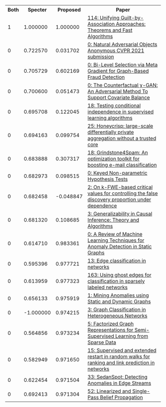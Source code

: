 <html><table><tr>
<th>Both</th>
<th>Specter</th>
<th>Proposed</th>
<th>Paper</th>
</tr>
<tr>
<td>1</td>
<td>1.000000</td>
<td>1.000000</td>
<td><a href="https://www.semanticscholar.org/paper/cc507e7bfd39c2cd4f99254728d2e75f62d35ab7">114: Unifying Guilt-by-Association Approaches: Theorems and Fast Algorithms</a></td>
</tr>
<tr>
<td>0</td>
<td>0.722570</td>
<td>0.031702</td>
<td><a href="https://www.semanticscholar.org/paper/a750e5d87229e03ca3c52540b0bf6eb4bf06a01a">0: Natural Adversarial Objects Anonymous CVPR 2021 submission</a></td>
</tr>
<tr>
<td>0</td>
<td>0.705729</td>
<td>0.602169</td>
<td><a href="https://www.semanticscholar.org/paper/75876006c7b54626677c62896f79ced54af40c6d">0: Bi-Level Selection via Meta Gradient for Graph-Based Fraud Detection</a></td>
</tr>
<tr>
<td>0</td>
<td>0.700600</td>
<td>0.051473</td>
<td><a href="https://www.semanticscholar.org/paper/6c455f3e74cbf9381444d29f83e203a49348e941">0: The Counterfactual χ-GAN: An Adversarial Method To Support Covariate Balance</a></td>
</tr>
<tr>
<td>0</td>
<td>0.695708</td>
<td>0.122045</td>
<td><a href="https://www.semanticscholar.org/paper/352df7a01523a138693874a141ac9051c1349231">18: Testing conditional independence in supervised learning algorithms</a></td>
</tr>
<tr>
<td>0</td>
<td>0.694163</td>
<td>0.099754</td>
<td><a href="https://www.semanticscholar.org/paper/650de714b28fca56b5f46d73c1aa266d1dd58c9d">25: Honeycrisp: large-scale differentially private aggregation without a trusted core</a></td>
</tr>
<tr>
<td>0</td>
<td>0.683888</td>
<td>0.307317</td>
<td><a href="https://www.semanticscholar.org/paper/bc5a612f06069f7d61cb201cfab97bbeef9f397f">18: Grindstone4Spam: An optimization toolkit for boosting e-mail classification</a></td>
</tr>
<tr>
<td>0</td>
<td>0.682973</td>
<td>0.098515</td>
<td><a href="https://www.semanticscholar.org/paper/e67a077c010258a8de8fd3eaf7b02fe57726986d">0: Keyed Non-parametric Hypothesis Tests</a></td>
</tr>
<tr>
<td>0</td>
<td>0.682458</td>
<td>-0.048847</td>
<td><a href="https://www.semanticscholar.org/paper/3204c14d872728a6b9cd63f006c9e78e6475d8a7">2: On k-FWE-based critical values for controlling the false discovery proportion under dependence</a></td>
</tr>
<tr>
<td>0</td>
<td>0.681320</td>
<td>0.108685</td>
<td><a href="https://www.semanticscholar.org/paper/0025512b9eba7ce14d3546d83073741b43a9aed7">3: Generalizability in Causal Inference: Theory and Algorithms</a></td>
</tr>
<tr>
<td>0</td>
<td>0.614710</td>
<td>0.983361</td>
<td><a href="https://www.semanticscholar.org/paper/e95265e6bc16f7002ce0d57353175ac19394370f">0: A Review of Machine Learning Techniques for Anomaly Detection in Static Graphs</a></td>
</tr>
<tr>
<td>0</td>
<td>0.595396</td>
<td>0.977721</td>
<td><a href="https://www.semanticscholar.org/paper/c7219cb4e924e5b3e72dd9a109dd48cee0a4df9c">13: Edge classification in networks</a></td>
</tr>
<tr>
<td>0</td>
<td>0.613959</td>
<td>0.977323</td>
<td><a href="https://www.semanticscholar.org/paper/97794af5e81cefa66267106b696f140b2c182379">163: Using ghost edges for classification in sparsely labeled networks</a></td>
</tr>
<tr>
<td>0</td>
<td>0.656133</td>
<td>0.975919</td>
<td><a href="https://www.semanticscholar.org/paper/221146681c7c8b469d0bda9848b9884acf7b5391">1: Mining Anomalies using Static and Dynamic Graphs</a></td>
</tr>
<tr>
<td>0</td>
<td>-1.000000</td>
<td>0.974215</td>
<td><a href="https://www.semanticscholar.org/paper/1676f7a1065b8b7829ed051f194ca0c98cb355db">3: Graph Classification in Heterogeneous Networks</a></td>
</tr>
<tr>
<td>0</td>
<td>0.564856</td>
<td>0.973234</td>
<td><a href="https://www.semanticscholar.org/paper/6253615a7a28004f2a6e744de02cbfbe3ea42680">5: Factorized Graph Representations for Semi-Supervised Learning from Sparse Data</a></td>
</tr>
<tr>
<td>0</td>
<td>0.582949</td>
<td>0.971650</td>
<td><a href="https://www.semanticscholar.org/paper/1bcf8c7896f1d4db5fd1571dd3a4a678f9816d67">15: Supervised and extended restart in random walks for ranking and link prediction in networks</a></td>
</tr>
<tr>
<td>0</td>
<td>0.622454</td>
<td>0.971504</td>
<td><a href="https://www.semanticscholar.org/paper/7e09e23b53c9b3114be69d4f96671e67f6217437">33: SedanSpot: Detecting Anomalies in Edge Streams</a></td>
</tr>
<tr>
<td>0</td>
<td>0.692413</td>
<td>0.971304</td>
<td><a href="https://www.semanticscholar.org/paper/bcf97a32ddfafb34d79c87d5677a0883bcf8e946">52: Linearized and Single-Pass Belief Propagation</a></td>
</tr>
</table></html>
